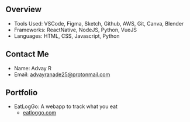 ## Overview
 * Tools Used: VSCode, Figma, Sketch, Github, AWS, Git, Canva, Blender
 * Frameworks: ReactNative, NodeJS, Python, VueJS
 * Languages: HTML, CSS, Javascript, Python
 
## Contact Me
* Name: Advay R
* Email: advayranade25@protonmail.com

## Portfolio
* EatLogGo: A webapp to track what you eat
  - [eatloggo.com](https://eatloggo.com)

